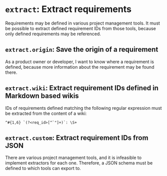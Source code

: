 # `extract`: Extract requirements

Requirements may be defined in various project management tools.
It must be possible to extract defined requirement IDs from those tools,
because only defined requirements may be referenced.

## `extract.origin`: Save the origin of a requirement

As a product owner or developer, I want to know where a requirement is defined,
because more information about the requirement may be found there.

## `extract.wiki`: Extract requirement IDs defined in Markdown based wikis

IDs of requirements defined matching the following regular expression must be extracted from the content of a wiki:

```
^#{1,6} `(?<req_id>[^`"]+)`: \S+
```

## `extract.custom`: Extract requirement IDs from JSON

There are various project management tools, and it is infeasible to implement extractors for each one.
Therefore, a JSON schema must be defined to which tools can export to.
